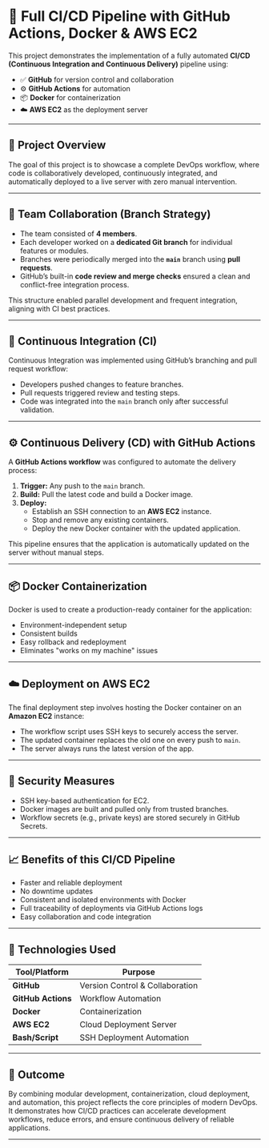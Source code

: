 # 🚀 Full CI/CD Pipeline with GitHub Actions, Docker & AWS EC2

This project demonstrates the implementation of a fully automated **CI/CD (Continuous Integration and Continuous Delivery)** pipeline using:

- ✅ **GitHub** for version control and collaboration  
- ⚙️ **GitHub Actions** for automation  
- 📦 **Docker** for containerization  
- ☁️ **AWS EC2** as the deployment server

---

## 🧠 Project Overview

The goal of this project is to showcase a complete DevOps workflow, where code is collaboratively developed, continuously integrated, and automatically deployed to a live server with zero manual intervention.

---

## 👥 Team Collaboration (Branch Strategy)

- The team consisted of **4 members**.
- Each developer worked on a **dedicated Git branch** for individual features or modules.
- Branches were periodically merged into the **`main`** branch using **pull requests**.
- GitHub’s built-in **code review and merge checks** ensured a clean and conflict-free integration process.

This structure enabled parallel development and frequent integration, aligning with CI best practices.

---

## 🔁 Continuous Integration (CI)

Continuous Integration was implemented using GitHub’s branching and pull request workflow:

- Developers pushed changes to feature branches.
- Pull requests triggered review and testing steps.
- Code was integrated into the `main` branch only after successful validation.

---

## ⚙️ Continuous Delivery (CD) with GitHub Actions

A **GitHub Actions workflow** was configured to automate the delivery process:

1. **Trigger:** Any push to the `main` branch.
2. **Build:** Pull the latest code and build a Docker image.
3. **Deploy:**
   - Establish an SSH connection to an **AWS EC2** instance.
   - Stop and remove any existing containers.
   - Deploy the new Docker container with the updated application.

This pipeline ensures that the application is automatically updated on the server without manual steps.

---

## 📦 Docker Containerization

Docker is used to create a production-ready container for the application:

- Environment-independent setup
- Consistent builds
- Easy rollback and redeployment
- Eliminates "works on my machine" issues

---

## ☁️ Deployment on AWS EC2

The final deployment step involves hosting the Docker container on an **Amazon EC2** instance:

- The workflow script uses SSH keys to securely access the server.
- The updated container replaces the old one on every push to `main`.
- The server always runs the latest version of the app.

---

## 🔐 Security Measures

- SSH key-based authentication for EC2.
- Docker images are built and pulled only from trusted branches.
- Workflow secrets (e.g., private keys) are stored securely in GitHub Secrets.

---

## 📈 Benefits of this CI/CD Pipeline

- Faster and reliable deployment
- No downtime updates
- Consistent and isolated environments with Docker
- Full traceability of deployments via GitHub Actions logs
- Easy collaboration and code integration

---

## 📂 Technologies Used

| Tool/Platform     | Purpose                        |
|------------------|--------------------------------|
| **GitHub**        | Version Control & Collaboration |
| **GitHub Actions**| Workflow Automation             |
| **Docker**        | Containerization                |
| **AWS EC2**       | Cloud Deployment Server         |
| **Bash/Script**   | SSH Deployment Automation       |

---

## 🎯 Outcome

By combining modular development, containerization, cloud deployment, and automation, this project reflects the core principles of modern DevOps. It demonstrates how CI/CD practices can accelerate development workflows, reduce errors, and ensure continuous delivery of reliable applications.

---



